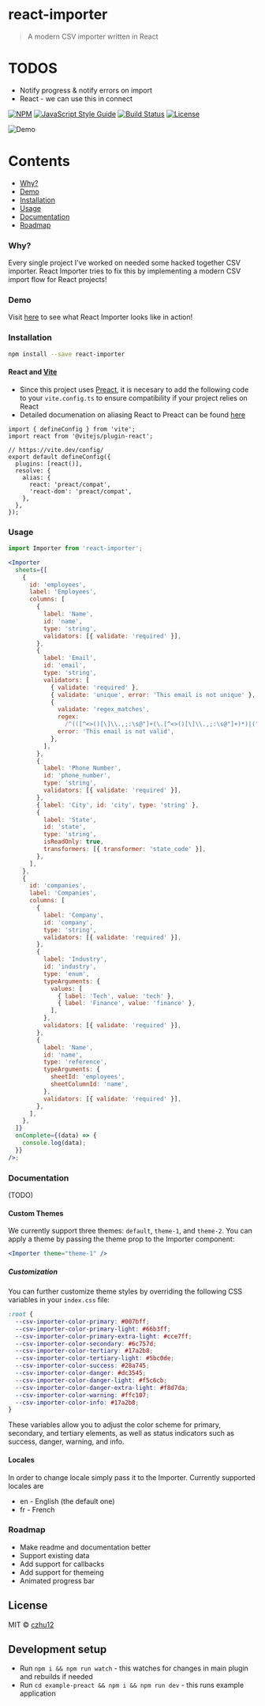 # react-importer

> A modern CSV importer written in React

# TODOS

- Notify progress & notify errors on import
- React - we can use this in connect

[![NPM](https://img.shields.io/npm/v/react-importer.svg)](https://www.npmjs.com/package/react-importer) [![JavaScript Style Guide](https://img.shields.io/badge/code_style-standard-brightgreen.svg)](https://standardjs.com) [![Build Status](https://github.com/czhu12/react-importer/actions/workflows/ci.yml/badge.svg)](https://github.com/czhu12/react-importer/actions/workflows/ci.yml) [![License](https://img.shields.io/badge/license-MIT-blue.svg)](https://opensource.org/licenses/MIT)

![Demo](https://github.com/czhu12/react-importer/raw/master/example/public/demo.gif)

# Contents

- [Why?](#why)
- [Demo](#demo)
- [Installation](#installation)
- [Usage](#usage)
- [Documentation](#documentation)
- [Roadmap](#roadmap)

### Why?

Every single project I've worked on needed some hacked together CSV importer. React Importer tries to fix this by implementing a modern CSV import flow for React projects!

### Demo

Visit [here](https://czhu12.github.io/react-importer/) to see what React Importer looks like in action!

### Installation

```bash
npm install --save react-importer
```

#### React and [Vite](https://vite.dev/)

- Since this project uses [Preact](https://preactjs.com/), it is necesary to add the following code to your `vite.config.ts` to ensure compatibility if your project relies on React
- Detailed documenation on aliasing React to Preact can be found [here](https://preactjs.com/guide/v10/getting-started/#aliasing-react-to-preact)

```
import { defineConfig } from 'vite';
import react from '@vitejs/plugin-react';

// https://vite.dev/config/
export default defineConfig({
  plugins: [react()],
  resolve: {
    alias: {
      react: 'preact/compat',
      'react-dom': 'preact/compat',
    },
  },
});
```

### Usage

```jsx
import Importer from 'react-importer';

<Importer
  sheets={[
    {
      id: 'employees',
      label: 'Employees',
      columns: [
        {
          label: 'Name',
          id: 'name',
          type: 'string',
          validators: [{ validate: 'required' }],
        },
        {
          label: 'Email',
          id: 'email',
          type: 'string',
          validators: [
            { validate: 'required' },
            { validate: 'unique', error: 'This email is not unique' },
            {
              validate: 'regex_matches',
              regex:
                /^(([^<>()[\]\\.,;:\s@"]+(\.[^<>()[\]\\.,;:\s@"]+)*)|(".+"))@((\[[0-9]{1,3}\.[0-9]{1,3}\.[0-9]{1,3}\.[0-9]{1,3}\])|(([a-zA-Z\-0-9]+\.)+[a-zA-Z]{2,}))$/,
              error: 'This email is not valid',
            },
          ],
        },
        {
          label: 'Phone Number',
          id: 'phone_number',
          type: 'string',
          validators: [{ validate: 'required' }],
        },
        { label: 'City', id: 'city', type: 'string' },
        {
          label: 'State',
          id: 'state',
          type: 'string',
          isReadOnly: true,
          transformers: [{ transformer: 'state_code' }],
        },
      ],
    },
    {
      id: 'companies',
      label: 'Companies',
      columns: [
        {
          label: 'Company',
          id: 'company',
          type: 'string',
          validators: [{ validate: 'required' }],
        },
        {
          label: 'Industry',
          id: 'industry',
          type: 'enum',
          typeArguments: {
            values: [
              { label: 'Tech', value: 'tech' },
              { label: 'Finance', value: 'finance' },
            ],
          },
          validators: [{ validate: 'required' }],
        },
        {
          label: 'Name',
          id: 'name',
          type: 'reference',
          typeArguments: {
            sheetId: 'employees',
            sheetColumnId: 'name',
          },
          validators: [{ validate: 'required' }],
        },
      ],
    },
  ]}
  onComplete={(data) => {
    console.log(data);
  }}
/>;
```

### Documentation

(TODO)

#### Custom Themes

We currently support three themes: `default`, `theme-1`, and `theme-2`. You can apply a theme by passing the theme prop to the Importer component:

```jsx
<Importer theme="theme-1" />
```

##### Customization

You can further customize theme styles by overriding the following CSS variables in your `index.css` file:

```css
:root {
  --csv-importer-color-primary: #007bff;
  --csv-importer-color-primary-light: #66b3ff;
  --csv-importer-color-primary-extra-light: #cce7ff;
  --csv-importer-color-secondary: #6c757d;
  --csv-importer-color-tertiary: #17a2b8;
  --csv-importer-color-tertiary-light: #5bc0de;
  --csv-importer-color-success: #28a745;
  --csv-importer-color-danger: #dc3545;
  --csv-importer-color-danger-light: #f5c6cb;
  --csv-importer-color-danger-extra-light: #f8d7da;
  --csv-importer-color-warning: #ffc107;
  --csv-importer-color-info: #17a2b8;
}
```

These variables allow you to adjust the color scheme for primary, secondary, and tertiary elements, as well as status indicators such as success, danger, warning, and info.

#### Locales

In order to change locale simply pass it to the Importer. Currently supported locales are

- en - English (the default one)
- fr - French

### Roadmap

- Make readme and documentation better
- Support existing data
- Add support for callbacks
- Add support for themeing
- Animated progress bar

## License

MIT © [czhu12](https://github.com/czhu12)

## Development setup

- Run `npm i && npm run watch` - this watches for changes in main plugin and rebuilds if needed
- Run `cd example-preact && npm i && npm run dev` - this runs example application
